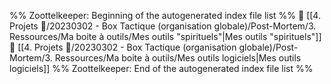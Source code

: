%% Zoottelkeeper: Beginning of the autogenerated index file list  %%
📄 [[4. Projets 🚀/20230302 - Box Tactique (organisation globale)/Post-Mortem/3. Ressources/Ma boite à outils/Mes outils "spirituels"|Mes outils "spirituels"]]
📄 [[4. Projets 🚀/20230302 - Box Tactique (organisation globale)/Post-Mortem/3. Ressources/Ma boite à outils/Mes outils logiciels|Mes outils logiciels]]
%% Zoottelkeeper: End of the autogenerated index file list  %%
